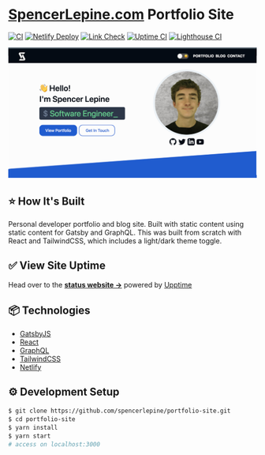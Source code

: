 # [SpencerLepine.com](https://www.spencerlepine.com/) Portfolio Site

[![CI](https://github.com/spencerlepine/portfolio-site/actions/workflows/ci.yml/badge.svg?branch=master)](https://github.com/spencerlepine/portfolio-site/actions/workflows/ci.yml) [![Netlify Deploy](https://github.com/spencerlepine/portfolio-site/actions/workflows/netlify.yml/badge.svg?branch=master)](https://github.com/spencerlepine/portfolio-site/actions/workflows/netlify.yml) [![Link Check](https://github.com/spencerlepine/portfolio-site/actions/workflows/link-check.yml/badge.svg?branch=master)](https://github.com/spencerlepine/portfolio-site/actions/workflows/link-check.yml) [![Uptime CI](https://github.com/spencerlepine/portfolio-site-uptime/workflows/Uptime%20CI/badge.svg)](https://github.com/spencerlepine/portfolio-site-uptime/actions?query=workflow%3A%22Uptime+CI%22) [![Lighthouse CI](https://github.com/spencerlepine/portfolio-site/actions/workflows/lighthouse.yml/badge.svg?branch=master)](https://github.com/spencerlepine/portfolio-site/actions/workflows/lighthouse.yml)


![OG Snapshot](./static/og@2x.png)

## ⭐ How It's Built

Personal developer portfolio and blog site. Built with static content using static content for Gatsby and GraphQL. This was built from scratch with React and TailwindCSS, which includes a light/dark theme toggle.

## ✅ View Site Uptime

Head over to the [**status website →**](https://spencerlepine.github.io/portfolio-site-uptime) powered by [Upptime](https://github.com/spencerlepine/portfolio-site-uptime)


## 📦 Technologies

- [GatsbyJS](https://www.gatsbyjs.com/)
- [React](https://reactjs.org/)
- [GraphQL](https://graphql.org/)
- [TailwindCSS](https://tailwindcss.com/)
- [Netlify](https://www.netlify.com/)

## ⚙️ Development Setup
```sh
$ git clone https://github.com/spencerlepine/portfolio-site.git
$ cd portfolio-site
$ yarn install
$ yarn start
# access on localhost:3000
```
